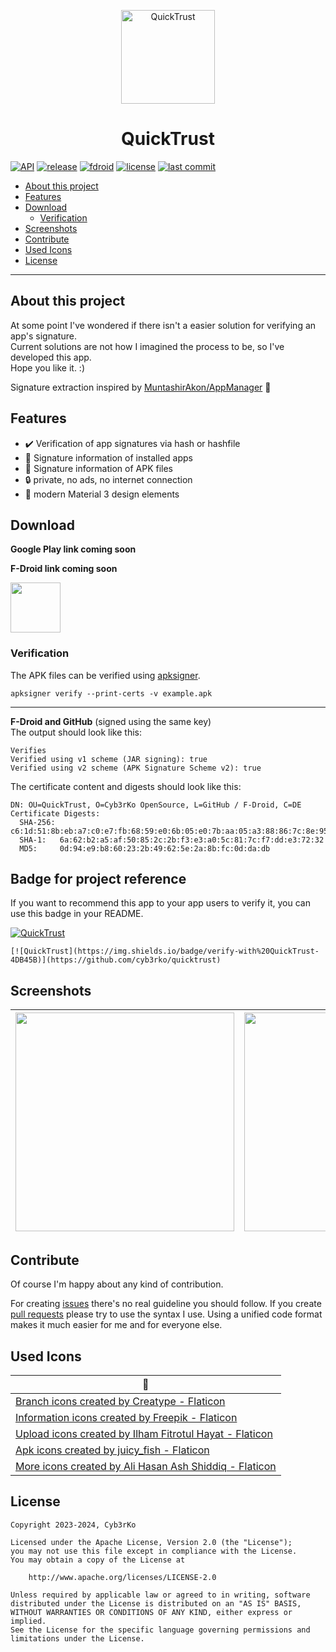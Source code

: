 <p align="center">
  <img alt="QuickTrust" src="https://i.imgur.com/gjIbTNi.png" width="150"/>
</p>

<h1 align="center">QuickTrust</h1>

[![API](https://img.shields.io/badge/API-23%2B-brightgreen.svg?style=flat)](https://apilevels.com)
[![release](https://img.shields.io/github/release/cyb3rko/quicktrust.svg)](https://github.com/cyb3rko/quicktrust/releases/latest)
[![fdroid](https://img.shields.io/f-droid/v/com.cyb3rko.quicktrust.svg)](https://f-droid.org/packages/com.cyb3rko.quicktrust)
[![license](https://img.shields.io/github/license/cyb3rko/quicktrust)](https://www.apache.org/licenses/LICENSE-2.0)
[![last commit](https://img.shields.io/github/last-commit/cyb3rko/quicktrust?color=F34C9F)](https://github.com/cyb3rko/quicktrust/commits/main)

- [About this project](#about-this-project)   
- [Features](#features)  
- [Download](#download)
  - [Verification](#verification)
- [Screenshots](#screenshots)
- [Contribute](#contribute)
- [Used Icons](#used-icons)
- [License](#license)

---

## About this project
At some point I've wondered if there isn't a easier solution for verifying an app's signature.  
Current solutions are not how I imagined the process to be, so I've developed this app.  
Hope you like it. :)

Signature extraction inspired by [MuntashirAkon/AppManager](https://github.com/MuntashirAkon/AppManager) 💛  

## Features
- ✔️ Verification of app signatures via hash or hashfile
- 📲 Signature information of installed apps
- 📂 Signature information of APK files
- 🔒 private, no ads, no internet connection
- 💯 modern Material 3 design elements

## Download

**Google Play link coming soon**

**F-Droid link coming soon**

[<img height="80" src="https://raw.githubusercontent.com/gotify/android/master/download-badge.png"/>](https://github.com/cyb3rko/quicktrust/releases/latest)

### Verification

The APK files can be verified using [apksigner](https://developer.android.com/studio/command-line/apksigner.html#options-verify).

```
apksigner verify --print-certs -v example.apk
```

---

**F-Droid and GitHub** (signed using the same key)    
The output should look like this:

```
Verifies
Verified using v1 scheme (JAR signing): true
Verified using v2 scheme (APK Signature Scheme v2): true
```

The certificate content and digests should look like this:

```
DN: OU=QuickTrust, O=Cyb3rKo OpenSource, L=GitHub / F-Droid, C=DE
Certificate Digests:
  SHA-256: c6:1d:51:8b:eb:a7:c0:e7:fb:68:59:e0:6b:05:e0:7b:aa:05:a3:88:86:7c:8e:95:ee:f4:fc:bf:02:c6:74:c3
  SHA-1:   6a:62:b2:a5:af:50:85:2c:2b:f3:e3:a0:5c:81:7c:f7:dd:e3:72:32
  MD5:     0d:94:e9:b8:60:23:2b:49:62:5e:2a:8b:fc:0d:da:db
```

## Badge for project reference

If you want to recommend this app to your app users to verify it, you can use this badge in your README.

[![QuickTrust](https://img.shields.io/badge/verify-with%20QuickTrust-4DB45B)](https://github.com/cyb3rko/quicktrust)

```
[![QuickTrust](https://img.shields.io/badge/verify-with%20QuickTrust-4DB45B)](https://github.com/cyb3rko/quicktrust)
```

## Screenshots
|<img src="https://i.imgur.com/nJgaK37.png" width="350">|<img src="https://i.imgur.com/P7P7j8F.png" width="350">|
|:---:|:---:|

## Contribute
Of course I'm happy about any kind of contribution.

For creating [issues](https://github.com/cyb3rko/quicktrust/issues) there's no real guideline you should follow.
If you create [pull requests](https://github.com/cyb3rko/quicktrust/pulls) please try to use the syntax I use.
Using a unified code format makes it much easier for me and for everyone else.

## Used Icons

| 💛 |
| --- |  
| <a href="https://www.flaticon.com/free-icons/branch" title="branch icons">Branch icons created by Creatype - Flaticon</a> |
| <a href="https://www.flaticon.com/free-icons/information" title="information icons">Information icons created by Freepik - Flaticon</a> |
| <a href="https://www.flaticon.com/free-icons/upload" title="upload icons">Upload icons created by Ilham Fitrotul Hayat - Flaticon</a> |
| <a href="https://www.flaticon.com/free-icons/apk" title="apk icons">Apk icons created by juicy_fish - Flaticon</a> |
| <a href="https://www.flaticon.com/free-icons/more" title="more icons">More icons created by Ali Hasan Ash Shiddiq - Flaticon</a>  |

## License

    Copyright 2023-2024, Cyb3rKo

    Licensed under the Apache License, Version 2.0 (the "License");
    you may not use this file except in compliance with the License.
    You may obtain a copy of the License at
    
        http://www.apache.org/licenses/LICENSE-2.0

    Unless required by applicable law or agreed to in writing, software
    distributed under the License is distributed on an "AS IS" BASIS,
    WITHOUT WARRANTIES OR CONDITIONS OF ANY KIND, either express or implied.
    See the License for the specific language governing permissions and
    limitations under the License.
